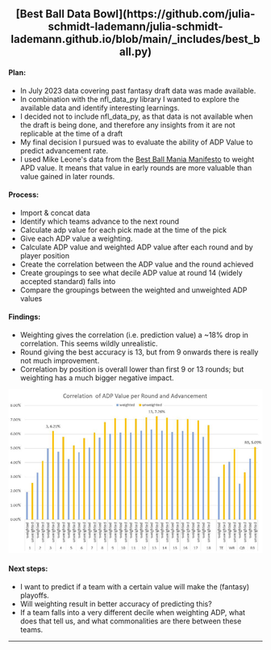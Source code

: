 <h2 style="text-align: center;">[Best Ball Data Bowl](https://github.com/julia-schmidt-lademann/julia-schmidt-lademann.github.io/blob/main/_includes/best_ball.py)</h2>

#### Plan:
- In July 2023 data covering past fantasy draft data was made available.
- In combination with the nfl_data_py library I wanted to explore the available data and identify interesting learnings. 
- I decided not to include nfl_data_py, as that data is not available when the draft is being done, and therefore any insights from it are not replicable at the time of a draft
- My final decision I pursued was to evaluate the ability of ADP Value to predict advancement rate.
- I used Mike Leone's data from the [Best Ball Mania Manifesto](https://establishtherun.com/best-ball-mania-manifesto-a-guide-to-winning-big-on-underdog-fantasy/) to weight APD value. It means that value in early rounds are more valuable than value gained in later rounds.

#### Process:
- Import & concat data
- Identify which teams advance to the next round
- Calculate adp value for each pick made at the time of the pick
- Give each ADP value a weighting. 
- Calculate ADP value and weighted ADP value after each round and by player position
- Create the correlation between the ADP value and the round achieved
- Create groupings to see what decile ADP value at round 14 (widely accepted standard) falls into
- Compare the groupings between the weighted and unweighted ADP values

#### Findings:
- Weighting gives the correlation (i.e. prediction value) a ~18% drop in correlation. This seems wildly unrealistic. 
- Round giving the best accuracy is 13, but from 9 onwards there is really not much improvement. 
- Correlation by position is overall lower than first 9 or 13 rounds; but weighting has a much bigger negative impact. 

![Correlation](https://github.com/julia-schmidt-lademann/julia-schmidt-lademann.github.io/blob/main/_includes/BBDB.JPG?raw=true)

#### Next steps:
- I want to predict if a team with a certain value will make the (fantasy) playoffs. 
- Will weighting result in better accuracy of predicting this?
- If a team falls into a very different decile when weighting ADP, what does that tell us, and what commonalities are there between these teams.

----------------------------------------------------------------------------------------------------

